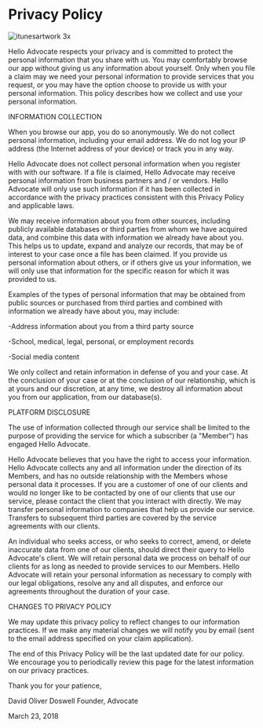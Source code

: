 # Privacy Policy

![itunesartwork 3x](https://user-images.githubusercontent.com/25995735/37502084-8ea696de-28a7-11e8-8a5f-7b8e55596c94.png)


Hello Advocate respects your privacy and is committed to protect the personal information that you share with us. You may comfortably browse our app without giving us any information about yourself. Only when you file a claim may we need your personal information to provide services that you request, or you may have the option choose to provide us with your personal information. This policy describes how we collect and use your personal information.


INFORMATION COLLECTION

When you browse our app, you do so anonymously. We do not collect personal information, including your email address. We do not log your IP address (the Internet address of your device) or track you in any way.

Hello Advocate does not collect personal information when you register with with our software. If a file is claimed, Hello Advocate may receive personal information from business partners and / or vendors. Hello Advocate will only use such information if it has been collected in accordance with the privacy practices consistent with this Privacy Policy and applicable laws.

We may receive information about you from other sources, including publicly available databases or third parties from whom we have acquired data, and combine this data with information we already have about you. This helps us to update, expand and analyze our records, that may be of interest to your case once a file has been claimed. If you provide us personal information about others, or if others give us your information, we will only use that information for the specific reason for which it was provided to us.

Examples of the types of personal information that may be obtained from public sources or purchased from third parties and combined with information we already have about you, may include:

-Address information about you from a third party source

-School, medical, legal, personal, or employment records

-Social media content

We only collect and retain information in defense of you and your case. At the conclusion of your case or at the conclusion of our relationship, which is at yours and our discretion, at any time, we destroy all information about you from our application, from our database(s).


PLATFORM DISCLOSURE

The use of information collected through our service shall be limited to the purpose of providing the service for which a subscriber (a "Member") has engaged Hello Advocate.

Hello Advocate believes that you have the right to access your information. Hello Advocate collects any and all information under the direction of its Members, and has no outside relationship with the Members whose personal data it processes. If you are a customer of one of our clients and would no longer like to be contacted by one of our clients that use our service, please contact the client that you interact with directly. We may transfer personal information to companies that help us provide our service. Transfers to subsequent third parties are covered by the service agreements with our clients.

An individual who seeks access, or who seeks to correct, amend, or delete inaccurate data from one of our clients, should direct their query to Hello Advocate's client. We will retain personal data we process on behalf of our clients for as long as needed to provide services to our Members. Hello Advocate will retain your personal information as necessary to comply with our legal obligations, resolve any and all disputes, and enforce our agreements throughout the duration of your case.


CHANGES TO PRIVACY POLICY

We may update this privacy policy to reflect changes to our information practices. If we make any material changes we will notify you by email (sent to the email address specified on your claim application).

The end of this Privacy Policy will be the last updated date for our policy. We encourage you to periodically review this page for the latest information on our privacy practices.

Thank you for your patience,

David Oliver Doswell
Founder, Advocate

March 23, 2018
